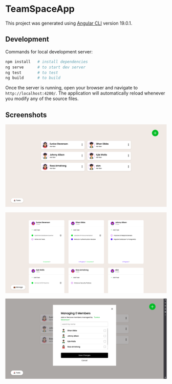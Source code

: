# TeamSpaceApp

This project was generated using [Angular CLI](https://github.com/angular/angular-cli) version 19.0.1.

## Development

Commands for local development server:

```bash
npm install   # install dependencies
ng serve      # to start dev server
ng test       # to test
ng build      # to build
```

Once the server is running, open your browser and navigate to `http://localhost:4200/`. The application will automatically reload whenever you modify any of the source files.

## Screenshots

![home page](public/home.png)

![tasks page](public/tasks.png)

![manager page](public/manager.png)
